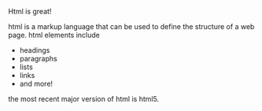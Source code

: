 Html is great!

html is a markup language that can be used to define the structure of a web page. html elements include

* headings
* paragraphs
* lists
* links
* and more!

the most recent major version of html is html5.